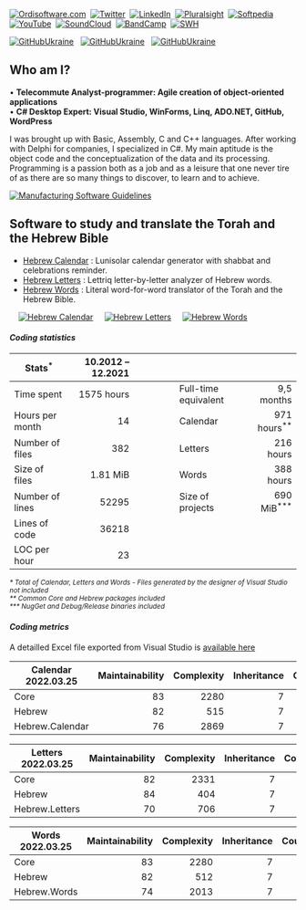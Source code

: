 [![Ordisoftware.com](https://img.shields.io/badge/-Ordisoftware.com-355F90?logo=WordPress&logoColor=white)](https://www.ordisoftware.com)&nbsp;
[![Twitter](https://img.shields.io/badge/Twitter-%231DA1F2.svg?logo=Twitter&logoColor=white)](https://twitter.com/ordisoftware)&nbsp;
[![LinkedIn](https://img.shields.io/badge/LinkedIn-%230077B5.svg?logo=linkedin&logoColor=white)](https://linkedin.com/in/ordisoftware)&nbsp;
[![Pluralsight](https://img.shields.io/badge/PluralSight-DA3050?logo=pluralsight&logoColor=white)](https://app.pluralsight.com/profile/ordisoftware)&nbsp;
[![Softpedia](https://img.shields.io/badge/-Softpedia-405075?logo=Stripe&logoColor=white)](https://www.softpedia.com/publisher/Olivier-Rogier-104580.html)&nbsp;
[![YouTube](https://img.shields.io/badge/YouTube-%23FF0000.svg?logo=YouTube&logoColor=white)](https://www.youtube.com/user/Ordisoftware)&nbsp;
[![SoundCloud](https://img.shields.io/badge/SoundCloud-FF5500?logo=soundcloud&logoColor=white)](https://soundcloud.com/user-918750883)&nbsp;
[![BandCamp](https://img.shields.io/badge/BandCamp-1DA0C3?logo=bandcamp&logoColor=white)](https://ordisoftware.bandcamp.com)&nbsp;
[![SWH](https://www.ordisoftware.com/wp-content/theming/social/badge-software-heritage.png)](https://archive.softwareheritage.org/browse/search/?q=Ordisoftware)&nbsp;

[![GitHubUkraine](https://www.ordisoftware.com/wp-content/theming/GitHubUkraineIcon32.png)](https://github.blog/2022-03-02-our-response-to-the-war-in-ukraine/)&nbsp;&nbsp;&nbsp;[![GitHubUkraine](https://www.ordisoftware.com/wp-content/theming/HelpUkraineWin32.png)](https://helpukrainewin.org)&nbsp;&nbsp;&nbsp;[![GitHubUkraine](https://www.ordisoftware.com/wp-content/theming/HelpUkraineWidget32.png)](https://helpukrainewinwidget.org)

## Who am I?

• **Telecommute Analyst-programmer: Agile creation of object-oriented applications**<br>
• **C# Desktop Expert: Visual Studio, WinForms, Linq, ADO.NET, GitHub, WordPress**

I was brought up with Basic, Assembly, C and C++ languages. After working with Delphi for companies, I specialized in C#. My main aptitude is the object code and the conceptualization of the data and its processing. Programming is a passion both as a job and as a leisure that one never tire of as there are so many things to discover, to learn and to achieve.

[![Manufacturing Software Guidelines](https://img.shields.io/badge/-Manufacturing%20Software%20Guidelines-355F90?logo=MicrosoftWord&logoColor=white)](https://github.com/Ordisoftware/Guidelines)&nbsp;

## Software to study and translate the Torah and the Hebrew Bible

- [Hebrew Calendar](https://github.com/Ordisoftware/Hebrew-Calendar) : Lunisolar calendar generator with shabbat and celebrations reminder.
- [Hebrew Letters](https://github.com/Ordisoftware/Hebrew-Letters) : Lettriq letter-by-letter analyzer of Hebrew words.
- [Hebrew Words](https://github.com/Ordisoftware/Hebrew-Words) : Literal word-for-word translator of the Torah and the Hebrew Bible.

&nbsp;&nbsp;&nbsp;&nbsp;[![Hebrew Calendar](https://i2.wp.com/www.ordisoftware.com/uploads/2019/10/hebrew-calendar-viewmonth-fr-1.png?resize=204%2C140&ssl=1 "Hebrew Calendar")](https://github.com/Ordisoftware/Hebrew-Calendar)&nbsp;&nbsp;&nbsp;&nbsp;&nbsp;[![Hebrew Letters](https://i2.wp.com/www.ordisoftware.com/uploads/2019/09/hebrew-letters-analyse-fr.png?resize=133%2C140&ssl=1 "Hebrew Letters")](https://github.com/Ordisoftware/Hebrew-Letters)&nbsp;&nbsp;&nbsp;&nbsp;&nbsp;[![Hebrew Words](https://i1.wp.com/www.ordisoftware.com/uploads/2019/09/hebrew-words-verses-fr.png?resize=180%2C140&ssl=1 "Hebrew Words")](https://github.com/Ordisoftware/Hebrew-Words)

#### _Coding statistics_

|Stats<sup>*</sup>|10.2012 – 12.2021||||
|-|-:|-|-|-:|
|Time spent|1575 hours||Full-time equivalent|9,5 months|
|Hours per month|14||Calendar|971 hours<sup>**</sup>|
|Number of files|382||Letters|216 hours|
|Size of files|1.81 MiB||Words|388 hours|
|Number of lines|52295||Size of projects|690 MiB<sup>***</sup>|
|Lines of code|36218||||
|LOC per hour|23|&nbsp;&nbsp;&nbsp;&nbsp;&nbsp;&nbsp;&nbsp;&nbsp;&nbsp;&nbsp;&nbsp;&nbsp;&nbsp;|||

<sup><i>* Total of Calendar, Letters and Words - Files generated by the designer of Visual Studio not included<br>
** Common Core and Hebrew packages included<br>
*** NugGet and Debug/Release binaries included</i></sup>

#### _Coding metrics_

A detailled Excel file exported from Visual Studio is [available here](https://github.com/Ordisoftware/Updates/blob/main/OrdisoftwareMetrics.xlsxraw=true)

|Calendar 2022.03.25|Maintainability|Complexity|Inheritance|Coupling|LOC|
|-|-:|-:|-:|-:|-:|
|Core|83|2280|7|519|17087|
|Hebrew|82|515|7|215|5995|
|Hebrew.Calendar|76|2869|7|463|27186|

|Letters 2022.03.25|Maintainability|Complexity|Inheritance|Coupling|LOC|
|-|-:|-:|-:|-:|-:|
|Core|82|2331|7|525|17431|
|Hebrew|84|404|7|139|4721|
|Hebrew.Letters|70|706|7|294|8252|

|Words 2022.03.25|Maintainability|Complexity|Inheritance|Coupling|LOC|
|-|-:|-:|-:|-:|-:|
|Core|83|2280|7|519|17087|
|Hebrew|82|512|7|211|5954|
|Hebrew.Words|74|2013|7|404|17891|
